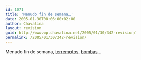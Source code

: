 ```yaml
---
id: 1071
title: 'Menudo fin de semana…'
date: 2005-01-30T08:06:00+02:00
author: Chavalina
layout: revision
guid: http://www.wp.chavalina.net/2005/01/30/342-revision/
permalink: /2005/01/30/342-revision/
---
```

Menudo fin de semana, <a href="http://www.chavalina.net/comentar.php?idpost=341" target="_blank">terremotos</a>, <a href="http://elmundo.es/elmundo/2005/01/30/espana/1107094985.html" target="_blank">bombas</a>…